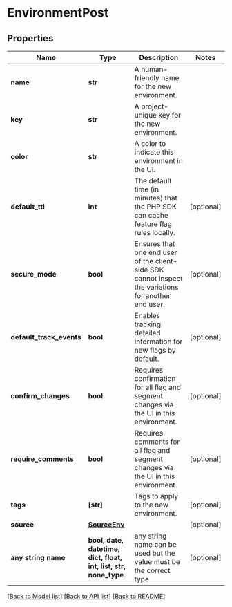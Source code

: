 # EnvironmentPost


## Properties
Name | Type | Description | Notes
------------ | ------------- | ------------- | -------------
**name** | **str** | A human-friendly name for the new environment. | 
**key** | **str** | A project-unique key for the new environment. | 
**color** | **str** | A color to indicate this environment in the UI. | 
**default_ttl** | **int** | The default time (in minutes) that the PHP SDK can cache feature flag rules locally. | [optional] 
**secure_mode** | **bool** | Ensures that one end user of the client-side SDK cannot inspect the variations for another end user. | [optional] 
**default_track_events** | **bool** | Enables tracking detailed information for new flags by default. | [optional] 
**confirm_changes** | **bool** | Requires confirmation for all flag and segment changes via the UI in this environment. | [optional] 
**require_comments** | **bool** | Requires comments for all flag and segment changes via the UI in this environment. | [optional] 
**tags** | **[str]** | Tags to apply to the new environment. | [optional] 
**source** | [**SourceEnv**](SourceEnv.md) |  | [optional] 
**any string name** | **bool, date, datetime, dict, float, int, list, str, none_type** | any string name can be used but the value must be the correct type | [optional]

[[Back to Model list]](../README.md#documentation-for-models) [[Back to API list]](../README.md#documentation-for-api-endpoints) [[Back to README]](../README.md)


